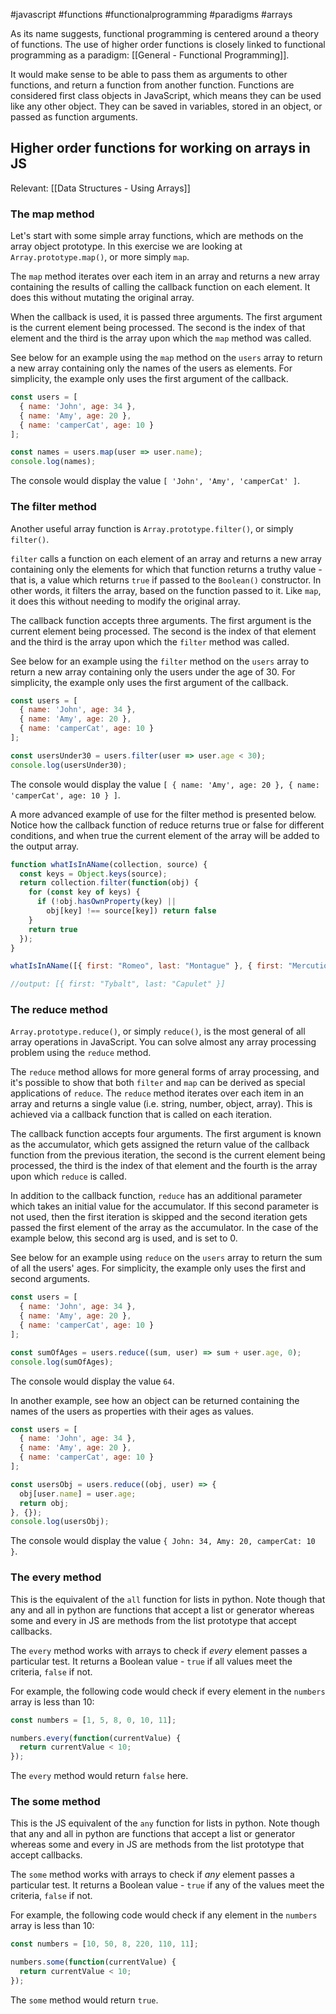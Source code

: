 #javascript #functions #functionalprogramming #paradigms #arrays  

As its name suggests, functional programming is centered around a theory of functions.
The use of higher order functions is closely linked to functional programming as a paradigm:
[[General - Functional Programming]].

It would make sense to be able to pass them as arguments to other functions, and return a function from another function. Functions are considered first class objects in JavaScript, which means they can be used like any other object. They can be saved in variables, stored in an object, or passed as function arguments.

## Higher order functions for working on arrays in JS
Relevant: [[Data Structures - Using Arrays]]

### The map method
Let's start with some simple array functions, which are methods on the array object prototype. In this exercise we are looking at `Array.prototype.map()`, or more simply `map`.

The `map` method iterates over each item in an array and returns a new array containing the results of calling the callback function on each element. It does this without mutating the original array.

When the callback is used, it is passed three arguments. The first argument is the current element being processed. The second is the index of that element and the third is the array upon which the `map` method was called.

See below for an example using the `map` method on the `users` array to return a new array containing only the names of the users as elements. For simplicity, the example only uses the first argument of the callback.
```js
const users = [
  { name: 'John', age: 34 },
  { name: 'Amy', age: 20 },
  { name: 'camperCat', age: 10 }
];

const names = users.map(user => user.name);
console.log(names);
```
The console would display the value `[ 'John', 'Amy', 'camperCat' ]`.

### The filter method
Another useful array function is `Array.prototype.filter()`, or simply `filter()`.

`filter` calls a function on each element of an array and returns a new array containing only the elements for which that function returns a truthy value - that is, a value which returns `true` if passed to the `Boolean()` constructor. In other words, it filters the array, based on the function passed to it. Like `map`, it does this without needing to modify the original array.

The callback function accepts three arguments. The first argument is the current element being processed. The second is the index of that element and the third is the array upon which the `filter` method was called.

See below for an example using the `filter` method on the `users` array to return a new array containing only the users under the age of 30. For simplicity, the example only uses the first argument of the callback.
```js
const users = [
  { name: 'John', age: 34 },
  { name: 'Amy', age: 20 },
  { name: 'camperCat', age: 10 }
];

const usersUnder30 = users.filter(user => user.age < 30);
console.log(usersUnder30); 
```
The console would display the value `[ { name: 'Amy', age: 20 }, { name: 'camperCat', age: 10 } ]`.

A more advanced example of use for the filter method is presented below. Notice how the callback function of reduce returns true or false for different conditions, and when true the current element of the array will be added to the output array.
```js
function whatIsInAName(collection, source) {
  const keys = Object.keys(source);
  return collection.filter(function(obj) {
    for (const key of keys) {
      if (!obj.hasOwnProperty(key) ||
        obj[key] !== source[key]) return false
    }
    return true
  });
}

whatIsInAName([{ first: "Romeo", last: "Montague" }, { first: "Mercutio", last: null }, { first: "Tybalt", last: "Capulet" }], { last: "Capulet" });

//output: [{ first: "Tybalt", last: "Capulet" }]
```

### The reduce method
`Array.prototype.reduce()`, or simply `reduce()`, is the most general of all array operations in JavaScript. You can solve almost any array processing problem using the `reduce` method.

The `reduce` method allows for more general forms of array processing, and it's possible to show that both `filter` and `map` can be derived as special applications of `reduce`. The `reduce` method iterates over each item in an array and returns a single value (i.e. string, number, object, array). This is achieved via a callback function that is called on each iteration.

The callback function accepts four arguments. The first argument is known as the accumulator, which gets assigned the return value of the callback function from the previous iteration, the second is the current element being processed, the third is the index of that element and the fourth is the array upon which `reduce` is called.

In addition to the callback function, `reduce` has an additional parameter which takes an initial value for the accumulator. If this second parameter is not used, then the first iteration is skipped and the second iteration gets passed the first element of the array as the accumulator. In the case of the example below, this second arg is used, and is set to 0.

See below for an example using `reduce` on the `users` array to return the sum of all the users' ages. For simplicity, the example only uses the first and second arguments.
```js
const users = [
  { name: 'John', age: 34 },
  { name: 'Amy', age: 20 },
  { name: 'camperCat', age: 10 }
];

const sumOfAges = users.reduce((sum, user) => sum + user.age, 0);
console.log(sumOfAges);
```
The console would display the value `64`.

In another example, see how an object can be returned containing the names of the users as properties with their ages as values.
```js
const users = [
  { name: 'John', age: 34 },
  { name: 'Amy', age: 20 },
  { name: 'camperCat', age: 10 }
];

const usersObj = users.reduce((obj, user) => {
  obj[user.name] = user.age;
  return obj;
}, {});
console.log(usersObj);
```
The console would display the value `{ John: 34, Amy: 20, camperCat: 10 }`.

### The every  method
This is the equivalent of the `all` function for lists in python. Note though that any and all in python are functions that accept a list or generator whereas some and every in JS are methods from the list prototype that accept callbacks.

The `every` method works with arrays to check if _every_ element passes a particular test. It returns a Boolean value - `true` if all values meet the criteria, `false` if not.

For example, the following code would check if every element in the `numbers` array is less than 10:
```js
const numbers = [1, 5, 8, 0, 10, 11];

numbers.every(function(currentValue) {
  return currentValue < 10;
});
```
The `every` method would return `false` here.

### The some method
This is the JS equivalent of the `any` function for lists in python. Note though that any and all in python are functions that accept a list or generator whereas some and every in JS are methods from the list prototype that accept callbacks.

The `some` method works with arrays to check if _any_ element passes a particular test. It returns a Boolean value - `true` if any of the values meet the criteria, `false` if not.

For example, the following code would check if any element in the `numbers` array is less than 10:
```js
const numbers = [10, 50, 8, 220, 110, 11];

numbers.some(function(currentValue) {
  return currentValue < 10;
});
```
The `some` method would return `true`.

